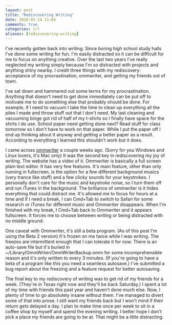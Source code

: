 ```yaml
---
layout: post
title: "Rediscovering Writing"
date: 2010-01-14 11:04
comments: true
categories: irl
aliases: [rediscovering-writing]
---
```

I've recently gotten back into writing. Since boring high school study halls I've done some writing for fun. I'm easily distracted so it can be difficult for me to focus on anything creative. Over the last two years I've really neglected my writing simply because I'm so distracted with projects and anything shiny nearby. I credit three things with my rediscovery: acceptance of my procrastination, ommwriter, and getting my friends out of town. 

I've sat down and hammered out some terms for my procrastination. Anything that doesn't need to get done immediately can be put off to motivate me to do something else that probably should be done. For example, if I need to vacuum I take the time to clean up everything all the piles I made and throw stuff out that I don't need. My last cleaning and vacuuming binge got rid of half of my t-shirts so I finally have space for the shirts I do use. School paper need getting done next? Read stuff for class tomorrow so I don't have to work on that paper. While I put the paper off I end up thinking about it anyway and getting a better paper as a result. According to everything I learned this shouldn't work but it does. 

I came across [ommwriter](http://www.ommwriter.com/) a couple weeks ago. (Sorry for you Windows and Linux lovers, it's Mac only) It was the second key in rediscovering my joy of writing. The website has a video of it. Ommwriter is basically a full screen plain text editor. It has very few features. It's main feature, other than only running in fullscreen, is the option for a few different background musics (very trance like stuff) and a few clicky sounds for your keystrokes. I personally don't care for the music and keystroke noise, so I turn them off and run iTunes in the background. The brilliance of ommwriter is it hides everything that could distract me. It's allowed me to focus for hours at a time and if I need a break, I can Cmd+Tab to switch to Safari for some research or iTunes for different music and Ommwriter disappears. When I'm finished with my break, I Cmd+Tab back to Ommwriter and it appears fullscreen. It forces me to choose between writing or being distracted with no middle ground. 

One caveat with Ommwriter, it's still a beta program. (As of this post I'm using the Beta 2 version) It's frozen on me twice while I was writing. The freezes are intermittent enough that I can tolerate it for now. There is an auto-save file but it's buried in ~/Library/OmmWriter/OmmWriterBackup.omm for some incomprehensible reason and it's only written to every 3 minutes. (If you're going to have a beta of a program like this you need a seamless autosave.) I've submitted a bug report about the freezing and a feature request for better autosaving. 

The final key to my rediscovery of writing was to get rid of my friends for a week. (They're in Texas right now and they'll be back Saturday.) I spent a lot of my time with friends this past year and haven't done much else. Now, I plenty of time to go absolutely insane without them. I've managed to divert some of that into prose. I still want my friends back but I won't mind if their return gets delayed a day. I plan to make time once per week to sit in a coffee shop by myself and spend the evening writing. I better hope I don't pick a place my friends are going to be at. That might be a little distracting. 